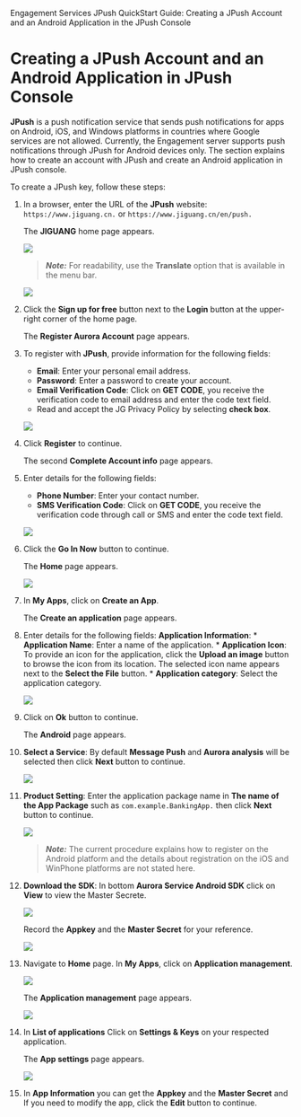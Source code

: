                              

Engagement Services JPush QuickStart Guide: Creating a JPush Account and an Android Application in the JPush Console

Creating a JPush Account and an Android Application in JPush Console
====================================================================

**JPush** is a push notification service that sends push notifications for apps on Android, iOS, and Windows platforms in countries where Google services are not allowed. Currently, the Engagement server supports push notifications through JPush for Android devices only. The section explains how to create an account with JPush and create an Android application in JPush console.

To create a JPush key, follow these steps:

1.  In a browser, enter the URL of the **JPush** website: `https://www.jiguang.cn.` or `https://www.jiguang.cn/en/push.`
    
    The **JIGUANG** home page appears.

    
    ![](Resources/Images/NewJPush/image1.png)

    
    > **_Note:_** For readability, use the **Translate** option that is available in the menu bar.
    
    ![](Resources/Images/NewJPush/image2.png)
    
    
2.  Click the **Sign up for free** button next to the **Login** button at the upper-right corner of the home page.
    
    The **Register Aurora Account** page appears.
    
3.  To register with **JPush**, provide information for the following fields:
    
    *   **Email**: Enter your personal email address.
    *   **Password**: Enter a password to create your account.
    *   **Email Verification Code**: Click on **GET CODE**, you receive the verification code to email address and enter the code text field.
    *   Read and accept the JG Privacy Policy by selecting **check box**.
    
    ![](Resources/Images/NewJPush/image3.png)
    
4.  Click **Register** to continue.
    
    The second **Complete Account info** page appears.
    
5.  Enter details for the following fields:
    
    *   **Phone Number**: Enter your contact number.
    *   **SMS Verification Code**: Click on **GET CODE**, you receive the verification code through call or SMS and enter the code text field.
    
    ![](Resources/Images/NewJPush/image4.png)
    
6.  Click the **Go In Now** button to continue.
 
    The **Home** page appears.
    
    ![](Resources/Images/NewJPush/image5.png)
    
7.  In **My Apps**, click on **Create an App**.
    
    The **Create an application** page appears.
    
8.  Enter details for the following fields:
       **Application Information**:
        *   **Application Name**: Enter a name of the application.
        *   **Application Icon**: To provide an icon for the application, click the **Upload an image** button to browse the icon from its location. The selected icon name appears next to the **Select the File** button.
        *   **Application category**: Select the application category.

    ![](Resources/Images/NewJPush/image6.png)

9. Click on **Ok** button to continue.

    The **Android** page appears.
 
10. **Select a Service**: By default **Message Push** and **Aurora analysis** will be selected then click **Next** button to continue.

    ![](Resources/Images/NewJPush/image7.png)

11. **Product Setting**: Enter the application package name in **The name of the App Package** such as `com.example.BankingApp.` then click **Next** button to continue.

    ![](Resources/Images/NewJPush/image8.png)
        
    > **_Note:_** The current procedure explains how to register on the Android platform and the details about registration on the iOS and WinPhone platforms are not stated here.

12. **Download the SDK**: In bottom **Aurora Service Android SDK** click on **View** to view the Master Secrete.

    ![](Resources/Images/NewJPush/image9.png)

    Record the **Appkey** and the **Master Secret** for your reference.

    ![](Resources/Images/NewJPush/image10.png)
    
13. Navigate to **Home** page. In **My Apps**, click on **Application management**.

    ![](Resources/Images/NewJPush/image4.png)

    The **Application management** page appears.

    ![](Resources/Images/NewJPush/image11.png)

14. In **List of applications** Click on **Settings & Keys** on your respected application.
    
    The **App settings** page appears.

    ![](Resources/Images/NewJPush/image12.png)

15. In **App Information** you can get the **Appkey** and the **Master Secret** and If you need to modify the app, click the **Edit** button to continue.